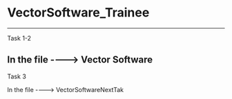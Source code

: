# VectorSoftware_Trainee
----------------------------------
Task 1-2

In the file ---->      Vector Software
----------------------------------
Task 3

In the file ---->      VectorSoftwareNextTak
